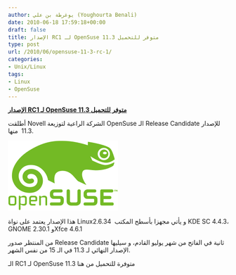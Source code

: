 ```yaml
---
author: يوغرطة بن علي (Youghourta Benali)
date: 2010-06-18 17:59:18+00:00
draft: false
title: الإصدار RC1 لـ OpenSuse 11.3 متوفر للتحميل
type: post
url: /2010/06/opensuse-11-3-rc-1/
categories:
- Unix/Linux
tags:
- Linux
- OpenSuse
---
```


[**الإصدار RC1 لـ OpenSuse 11.3 متوفر للتحميل**](https://www.it-scoop.com/2010/06/opensuse-11-3-rc-1/)


أطلقت Novell الشركة الراعية لتوزيعة OpenSuse الـ Release Candidate للإصدار 11.3  منها.

[![](OpenSuse.png)
](https://www.it-scoop.com/2010/06/opensuse-11-3-rc-1/)

هذا الإصدار يعتمد على نواة Linux2.6.34  و يأتي مجهزا بأسطح المكتب KDE SC 4.4.3، GNOME 2.30.1 وXfce 4.6.1

من المنتظر صدور Release Candidate ثانية في الفاتح من شهر يوليو القادم، و سيليها الإصدار النهائي لـ 11.3 في الـ 15 من نفس الشهر.

الـ RC1 لـ OpenSuse 11.3 متوفرة للتحميل من هنا
